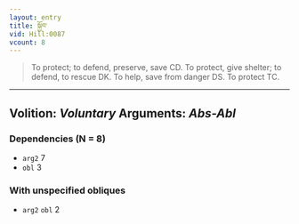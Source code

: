 ```yaml
---
layout: entry
title: སྐྱོབ་
vid: Hill:0087
vcount: 8
---
```

> To protect; to defend, preserve, save CD\. To protect, give shelter; to defend, to rescue DK\. To help, save from danger DS\. To protect TC\.

---
Volition: _Voluntary_
Arguments: _Abs-Abl_
---

### Dependencies (N = 8)
* `arg2` 7
* `obl` 3


### With unspecified obliques
* `arg2` `obl` 2
